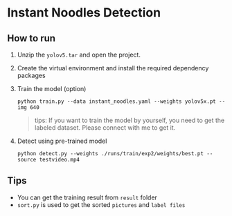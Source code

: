 # Instant Noodles Detection

## How to run

1. Unzip the `yolov5.tar` and open the project.

2. Create the virtual environment and install the required dependency packages

3. Train the model (option)

   ```
   python train.py --data instant_noodles.yaml --weights yolov5x.pt --img 640
   ```

   > tips: If you want to train the model by yourself, you need to get the labeled dataset. Please connect with me to get it.

4. Detect using pre-trained model

   ```
   python detect.py --weights ./runs/train/exp2/weights/best.pt --source testvideo.mp4
   ```

## Tips

- You can get the training result from `result` folder
- `sort.py` is used to get the sorted `pictures` and `label files`